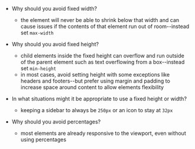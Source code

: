- Why should you avoid fixed width?
  - the element will never be able to shrink below that width and can cause issues if the contents of that element run out of room--instead set `max-width`

- Why should you avoid fixed height?
  - child elements inside the fixed height can overflow and run outside of the parent element such as text overflowing from a box--instead set `min-height`
  - in most cases, avoid setting height with some exceptions like headers and footers--but prefer using margin and padding to increase space around content to allow elements flexibility

- In what situations might it be appropriate to use a fixed height or width?
  - keeping a sidebar to always be `250px` or an icon to stay at `32px`

- Why should you avoid percentages?
  - most elements are already responsive to the viewport, even without using percentages 